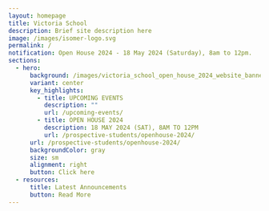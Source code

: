```yaml
---
layout: homepage
title: Victoria School
description: Brief site description here
image: /images/isomer-logo.svg
permalink: /
notification: Open House 2024 - 18 May 2024 (Saturday), 8am to 12pm.
sections:
  - hero:
      background: /images/victoria_school_open_house_2024_website_banner.jpg
      variant: center
      key_highlights:
        - title: UPCOMING EVENTS
          description: ""
          url: /upcoming-events/
        - title: OPEN HOUSE 2024
          description: 18 MAY 2024 (SAT), 8AM TO 12PM
          url: /prospective-students/openhouse-2024/
      url: /prospective-students/openhouse-2024/
      backgroundColor: gray
      size: sm
      alignment: right
      button: Click here
  - resources:
      title: Latest Announcements
      button: Read More
---
```

